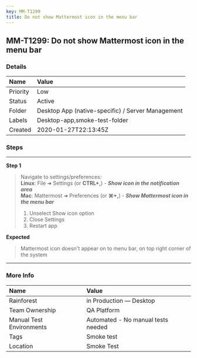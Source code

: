 ```yaml
---
key: MM-T1299
title: Do not show Mattermost icon in the menu bar
---
```


## MM-T1299: Do not show Mattermost icon in the menu bar

### Details

| Name     | Value                                             |
| :------- | :------------------------------------------------ |
| Priority | Low                                               |
| Status   | Active                                            |
| Folder   | Desktop App (native-specific) / Server Management |
| Labels   | Desktop-app,smoke-test-folder                     |
| Created  | 2020-01-27T22:13:45Z                              |

### Steps

<hr/>

**Step 1**

> <article>Navigate to settings/preferences:<br><strong>Linux</strong>: File ➜ Settings (or <strong>CTRL</strong><strong>+,</strong>) - <strong><em>Show icon in the notification area</em></strong><br><strong>Mac</strong>: Mattermost ➜ Preferences (or <strong>⌘+,</strong>) - <strong><em>Show Mattermost icon in the menu bar</em></strong><ol><li>Unselect Show icon option</li><li>Close Settings&nbsp;</li><li>Restart app</li></ol></article>

**Expected**

> <article>Mattermost icon doesn't appear on to menu bar, on top right corner of the system</article>

<hr/>

### More Info

| Name                     | Value                              |
| :----------------------- | :--------------------------------- |
| Rainforest               | in Production — Desktop            |
| Team Ownership           | QA Platform                        |
| Manual Test Environments | Automated - No manual tests needed |
| Tags                     | Smoke test                         |
| Location                 | Smoke Test                         |
